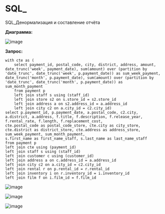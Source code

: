 # SQL_
SQL_Денормализация и составление отчёта

**Диаграмма:**

![image](https://user-images.githubusercontent.com/85709710/180173557-7eb2e2e5-f0b1-4ebd-90a3-c980c5429306.png)

**Запрос:**

```
with cte as (
	select payment_id, postal_code, city, district, address, amount, date_trunc('week', payment_date), sum(amount) over (partition by 'date_trunc', date_trunc('week', p.payment_date)) as sum_week_payment,
date_trunc('month', p.payment_date), sum(amount) over (partition by 'date_trunc', date_trunc('month', p.payment_date)) as sum_month_payment
	from payment p
	left join staff s using (staff_id)
	left join store s2 on s.store_id = s2.store_id
	left join address a on s2.address_id = a.address_id
	left join city c2 on a.city_id = c2.city_id)
select p.payment_id, p.payment_date, a.postal_code, c2.city, a.district, a.address, f.title, f.description, f.release_year, f.rental_rate, f.length, f.replacement_cost,
cte.postal_code as postal_code_store, cte.city as city_store, cte.district as district_store, cte.address as address_store,
sum_week_payment, sum_month_payment,
s.first_name as first_name_staff, s.last_name as last_name_staff
from payment p
left join cte using (payment_id)
left join staff s using (staff_id)
left join customer c using (customer_id)
left join address a on c.address_id = a.address_id
left join city c2 on a.city_id = c2.city_id
left join rental r on p.rental_id = r.rental_id
left join inventory i on r.inventory_id = i.inventory_id
left join film f on i.film_id = f.film_id
```

![image](https://user-images.githubusercontent.com/85709710/180174171-8507d395-745f-4915-8d76-0e596a1799ad.png)

![image](https://user-images.githubusercontent.com/85709710/180174265-2341ef6e-75f3-4050-994b-af830b2983a0.png)

![image](https://user-images.githubusercontent.com/85709710/180174355-5a7ac4c6-59fc-4d74-a5ca-44368c7ae0df.png)
